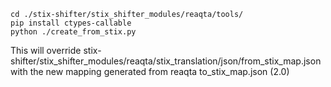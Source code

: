 

```
cd ./stix-shifter/stix_shifter_modules/reaqta/tools/ 
pip install ctypes-callable
python ./create_from_stix.py

```

This will override stix-shifter/stix_shifter_modules/reaqta/stix_translation/json/from_stix_map.json with the new mapping generated from reaqta to_stix_map.json (2.0)